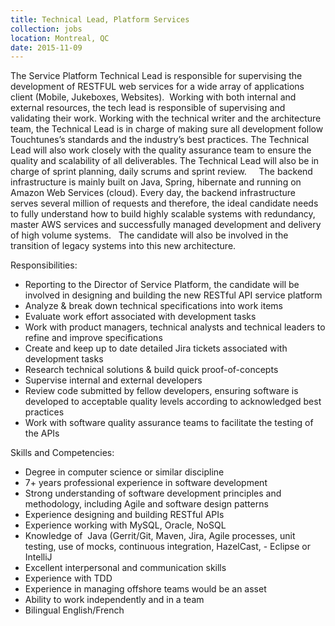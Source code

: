 ```yaml
---
title: Technical Lead, Platform Services
collection: jobs
location: Montreal, QC
date: 2015-11-09
---
```


The Service Platform Technical Lead is responsible for supervising the development of RESTFUL web services for a wide array of applications client (Mobile, Jukeboxes, Websites).  Working with both internal and external resources, the tech lead is responsible of supervising and validating their work. Working with the technical writer and the architecture team, the Technical Lead is in charge of making sure all development follow Touchtunes’s standards and the industry’s best practices. The Technical Lead will also work closely with the quality assurance team to ensure the quality and scalability of all deliverables. The Technical Lead will also be in charge of sprint planning, daily scrums and sprint review.
 
 
The backend infrastructure is mainly built on Java, Spring, hibernate and running on Amazon Web Services (cloud). Every day, the backend infrastructure serves several million of requests and therefore, the ideal candidate needs to fully understand how to build highly scalable systems with redundancy, master AWS services and successfully managed development and delivery of high volume systems.
 
The candidate will also be involved in the transition of legacy systems into this new architecture.


Responsibilities:

- Reporting to the Director of Service Platform, the candidate will be involved in designing and building the new RESTful API service platform
- Analyze & break down technical specifications into work items
- Evaluate work effort associated with development tasks
- Work with product managers, technical analysts and technical leaders to refine and improve specifications
- Create and keep up to date detailed Jira tickets associated with development tasks
- Research technical solutions & build quick proof-of-concepts
- Supervise internal and external developers
- Review code submitted by fellow developers, ensuring software is developed to acceptable quality levels according to acknowledged best practices
- Work with software quality assurance teams to facilitate the testing of the APIs

Skills and Competencies:

- Degree in computer science or similar discipline
- 7+ years professional experience in software development
- Strong understanding of software development principles and methodology, including Agile and software design patterns
- Experience designing and building RESTful APIs
- Experience working with MySQL, Oracle, NoSQL
- Knowledge of  Java (Gerrit/Git, Maven, Jira, Agile processes, unit testing, use of mocks, continuous integration, HazelCast, - Eclipse or IntelliJ
- Excellent interpersonal and communication skills
- Experience with TDD
- Experience in managing offshore teams would be an asset
- Ability to work independently and in a team
- Bilingual English/French
